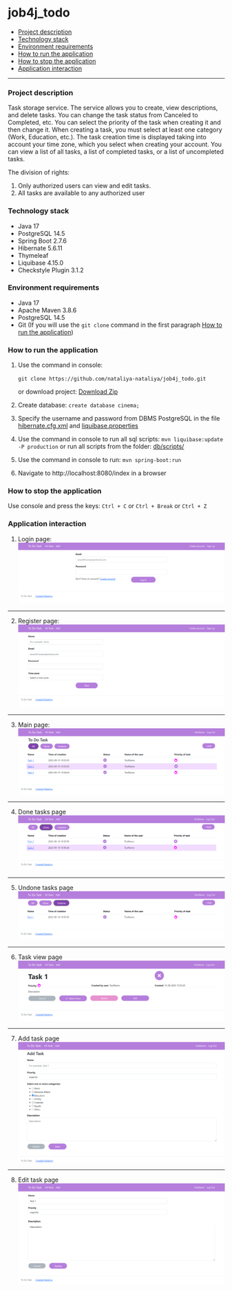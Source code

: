 # job4j_todo

+ [Project description](#project-description)
+ [Technology stack](#technology-stack)
+ [Environment requirements](#environment-requirements)
+ [How to run the application](#how-to-run-the-application)
+ [How to stop the application](#how-to-stop-the-application)
+ [Application interaction](#Application-interaction)
____
### Project description

Task storage service. The service allows you to create, view descriptions, 
and delete tasks. You can change the task status from Canceled to Completed, etc. 
You can select the priority of the task when creating it and then change it. 
When creating a task, you must select at least one category (Work, Education, etc.). 
The task creation time is displayed taking into account your time zone, which you select when creating your account.
You can view a list of all tasks, a list of completed tasks, or a list of uncompleted tasks.

The division of rights:
1) Only authorized users can view and edit tasks.
2) All tasks are available to any authorized user

### Technology stack 

* Java 17
* PostgreSQL 14.5
* Spring Boot 2.7.6
* Hibernate 5.6.11
* Thymeleaf
* Liquibase 4.15.0
* Checkstyle Plugin 3.1.2

### Environment requirements

* Java 17
* Apache Maven 3.8.6
* PostgreSQL 14.5
* Git (If you will use the `git clone` command in the first paragraph [How to run the application](#how-to-run-the-application))

### How to run the application

1. Use the command in console:

   `git clone https://github.com/nataliya-nataliya/job4j_todo.git`

   or download project: [Download Zip](https://github.com/nataliya-nataliya/job4j_todo/archive/refs/heads/master.zip)
2. Create database:
   `create database cinema;`
3. Specify the username and password from DBMS PostgreSQL in the file [hibernate.cfg.xml](src/main/resources/hibernate.cfg.xml) and [liquibase.properties](db/liquibase.properties)
4. Use the command in console to run all sql scripts:
   `mvn liquibase:update -P production`
    or run all scripts from the folder: [db/scripts/](db/scripts)
5. Use the command in console to run:
   `mvn spring-boot:run`
6. Navigate to http://localhost:8080/index in a browser

### How to stop the application
Use console and press the keys:
`Ctrl + C` or `Ctrl + Break` or `Ctrl + Z`

### Application interaction
1. Login page:
   ![Login page](img/login_page.png)
____
2. Register page:
   ![Register page](img/register_page.png)
____
3. Main page:
   ![Main page](img/main_page.png)
____
4. Done tasks page
   ![Done tasks page](img/done_tasks_page.png)
____
5. Undone tasks page
   ![Undone tasks page](img/undone_tasks_page.png)
____
6. Task view page
   ![Task view page](img/task_view_page.png)
____
7. Add task page
   ![Add task page](img/add_task_page.png)
____
8. Edit task page
   ![Edit task page](img/edit_task_page.png)

